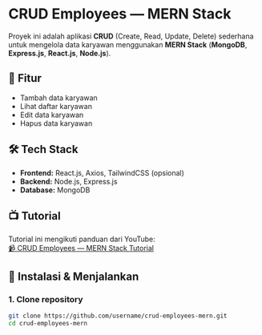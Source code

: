 # CRUD Employees — MERN Stack

Proyek ini adalah aplikasi **CRUD** (Create, Read, Update, Delete) sederhana untuk mengelola data karyawan menggunakan **MERN Stack** (**MongoDB**, **Express.js**, **React.js**, **Node.js**).

## 🎯 Fitur
- Tambah data karyawan
- Lihat daftar karyawan
- Edit data karyawan
- Hapus data karyawan

## 🛠️ Tech Stack
- **Frontend:** React.js, Axios, TailwindCSS (opsional)
- **Backend:** Node.js, Express.js
- **Database:** MongoDB

## 📺 Tutorial
Tutorial ini mengikuti panduan dari YouTube:  
[📹 CRUD Employees — MERN Stack Tutorial](https://youtu.be/4nKWREmCvsE?si=_WJBO-JH4uYhS9os)

## 🚀 Instalasi & Menjalankan
### 1. Clone repository
```bash
git clone https://github.com/username/crud-employees-mern.git
cd crud-employees-mern
